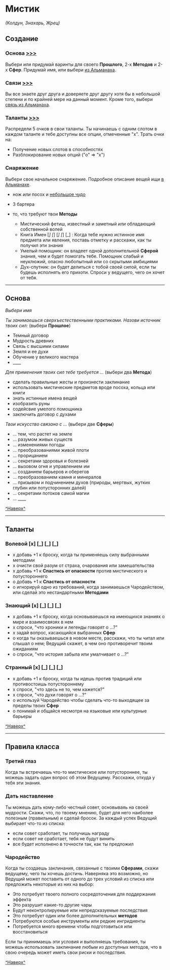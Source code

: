 # Мистик <a name="top"></a>

_(Колдун, Знахарь, Жрец)_

## Создание

### **Основа** [>>>](#basics)

Выбери или придумай варинты для своего **Прошлого**, 2-х **Методов** и 2-х **Сфер**. Придумай имя, или выбери [из Альманаха](./almanac.md#names).

### **Связи** [>>>](#bonds)

Вы все знаете друг друга и доверяете друг другу хотя бы в небольшой степени и по крайней мере на данный момент. Кроме того, выбери [связь из Альманаха](./almanac.md#bonds).

### **Таланты** [>>>](#abilities)

Распредели 5 очков в свои таланты. Ты начинаешь с одним слотом в каждом таланте и тебе доступны все опции, отмеченные "х". Трать очки на:

- Получение новых слотов в способностях
- Разблокирование новых опций ("о" => "х")

### **Снаряжение**

Выбери свое начальное снаряжение. Подробное описание вещей ищи [в Альманахе](./almanac.md#items).

- нож _или_ посох и [небольшое чудо](./almanac.md#wonders)
- 3 бартера
- то, что требуют твои **Методы**

    - Мистический фетиш, известный и заметный _или_ обладающий собственной волей
    - Книга Имен [_] [_] [_] [_] [_] : Когда тебе нужно истинное имя предмета или явления, поставь отметку и расскажи, как ты получил эти знания
    - Умелый помощник: он владеет одной дополнительной **Сферой** знания, чем и будет помогать тебе. Помощник слабый и неуклюжий, опасно любопытный или со скрытыми амбициями
    - Дух-спутник: он будет делиться с тобой своей силой, если ты будешь исполнять его прихоти. Спроси у ведущего, чего он хочет от тебя.

---

<a name="basics"></a>
## Основа

_Выбери имя_

_Ты занимаешься сверхъестественными практиками. Назови источник твоих сил:_ (выбери **Прошлое**)

- Темный договор
- Мудрость древних
- Связь с высшими силами
- Земля и ее духи
- Обучение у великого мастера
- \_\_\_\_

_Для применения твоих сил тебе требуется ..._ (выбери два **Метода**)

- сделать правильные жесты и произнести заклинание
- использовать мистические предметов вроде посоха, кольца или книги
- знать истинные имена вещей
- изобразить руны
- содейсвие умелого помощника
- заключить договор с духами

_Твои искусство связано с ..._ (выбери две **Сферы**)

- ... тем, что растет на земле
- ... разумом живых существ
- ... изменениями погоды
- ... преобразованиями живой плоти
- ... прорицанием
- ... секретами здоровья и болезней
- ... вызовом огня и управлением им
- ... созданием барьеров и оберегов
- ... преобразованием камня и минералов
- ... призывом и подчинением духов (природы, мертвых, жутких глубин или потусторонних далей)
- ... секретами потоков самой магии
- ... \_\_\_\_

[^Наверх^](#top)

---

<a name="abilities"></a>
## Таланты

### **Волевой** [x] [\_] [\_] [\_]

- х добавь +1 к броску, когда ты применяешь силу выбранными методами
- х очисти свой разум от страха, очарования или замешательства
- х добавь +1 к **Спастись от опасности** против мистического и потустороннего
- о добавь +1 к **Спастись от опасности**
- о игнорируй одно из требований, когда занимаешься Чародейством, или сделай это нестандартными **Методами**

### **Знающий** [x] [\_] [\_] [\_]

- х добавь +1 к броску, когда основываешься на имеющихся знаниях о мире и взаимосвязях в нем
- х спроси, "что хроники и легенды говорят о ...?"
- х задай вопрос, касающийся выбранных **Сфер**
- о когда ты оказываешься в новом месте, расскажи, что ты читал или слышал о нем; Ведущий скажет, в чем оно противоречит твоим ожиданиям
- о спроси, "что история забыла или умалчивает о ...?"

### **Странный** [x] [\_] [\_] [\_]

- х добавь +1 к броску, когда ты идешь против традиций или противостоишь потустороннему
- х спроси, "что здесь не то, чем кажется?"
- х спроси, "что духи говорят о ...?"
- о используй Чародейство чтобы сделать что-то выходящее за пределы твоих **Сфер**
- о понимай и общайся несмотря на языковые или культурные барьеры

[^Наверх^](#top)

---

## Правила класса

### Третий глаз

Когда ты встречаешь что-то мистическое или потустороннее, ты можешь задать один вопрос об этом Ведущему. Расскажи, откуда у тебя эти знания.

### Дать наставление

Ты можешь дать кому-либо честный совет, основываяь на своей мудрости. Скажи, что, по твоему мнению, будет для него наиболее полезным (правильным) и сделай бросок. За каждый успех Ведущий выбирает что-то из списка:

- если совет сработает, ты получишь награду
- если совет не сработает, тебя не будут винить
- все будет исполнено в точности так, как ты предложил

### Чародейство

Когда ты создаешь заклинания, связанные с твоими **Сферами**, скажи ведущему, чего ты хочешь достичь. Наверняка это возможно, но Ведущий может поставить от одного до трех условий из списка или предложить некоторые из них на выбор:

- Это потребует твоего полного сосредоточения для поддержания эффекта
- Это разрушит какие-то другие чары
- Будут неконтролируемые или непредсказуемые последствия
- Это потребует один или более дополнительных **методов**
- Потребуются особые инструменты или редкие ингридиенты
- Потребуется много времени чтобы подготовиться или восстановиться

Если ты принимаешь эти условия и выполняешь требования, ты можешь использовать заклинание любым из доступных методов, что в свою очередь может иметь свои риски и последствия.

[^Наверх^](#top)

